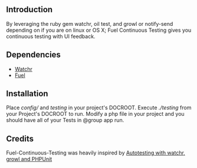 ## Introduction
By leveraging the ruby gem watchr, oil test, and growl or notify-send depending on if you are on linux or OS X; Fuel Continuous Testing gives you continuous testing with UI feedback.

## Dependencies
*	[Watchr](https://github.com/mynyml/watchr "Watchr")
*	[Fuel](http://fuelphp.com/ "Fuel")

## Installation
Place *config/* and *testing* in your project's DOCROOT. Execute *./testing* from your Project's DOCROOT to run. Modify a php file in your project and you should have all of your Tests in @group app run.  

## Credits
Fuel-Continuous-Testing was heavily inspired by [Autotesting with watchr, growl and PHPUnit](http://criticallog.thornet.net/2011/03/08/autotesting-with-watchr-growl-and-phpunit/ "Autotesting with watchr, growl and PHPUnit")